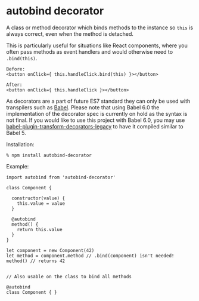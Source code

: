 # autobind decorator

A class or method decorator which binds methods to the instance
so `this` is always correct, even when the method is detached.

This is particularly useful for situations like React components, where 
you often pass methods as event handlers and would otherwise need to 
`.bind(this)`.
```
Before:
<button onClick={ this.handleClick.bind(this) }></button>

After:
<button onClick={ this.handleClick }></button>
```

As decorators are a part of future ES7 standard they can only be used with
transpilers such as [Babel](http://babeljs.io). Please note that using Babel 
6.0 the implementation of the decorator spec is currently on hold as the syntax 
is not final. If you would like to use this project with Babel 6.0, you may use 
[babel-plugin-transform-decorators-legacy](https://github.com/loganfsmyth/babel-plugin-transform-decorators-legacy) to have it compiled similar to Babel 5.

Installation:

    % npm install autobind-decorator

Example:

    import autobind from 'autobind-decorator'

    class Component {

      constructor(value) {
        this.value = value
      }

      @autobind
      method() {
        return this.value
      }
    }

    let component = new Component(42)
    let method = component.method // .bind(component) isn't needed!
    method() // returns 42


    // Also usable on the class to bind all methods

    @autobind
    class Component { }
